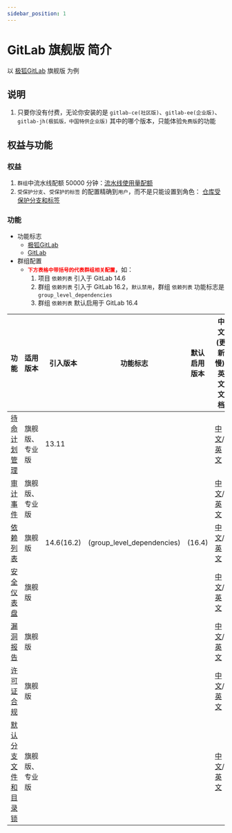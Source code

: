 ```yaml
---
sidebar_position: 1
---
```


# GitLab 旗舰版 简介

以 [极狐GitLab](https://jihulab.com) 旗舰版 为例

## 说明

1. 只要你没有付费，无论你安装的是 `gitlab-ce(社区版)`、`gitlab-ee(企业版)`、`gitlab-jh(极狐版，中国特供企业版)`
   其中的哪个版本，只能体验`免费版`的功能

## 权益与功能

### 权益

1. `群组`中流水线配额 50000 分钟：[流水线使用量配额](pipelines-quota-tab.md)
2. `受保护分支`、`受保护的标签` 的配置精确到`用户`，而不是只能设置到角色：
   [仓库受保护分支和标签](repository-protected-branches-tags.md)

### 功能

- 功能标志
    - [极狐GitLab](https://docs.gitlab.cn/jh/operations/feature_flags.html)
    - [GitLab](https://docs.gitlab.com/ee/operations/feature_flags.html)
- 群组配置
    - <strong><font color="red">`下方表格中带括号的代表群组相关配置`</font></strong>，如：
        1. 项目 `依赖列表` 引入于 GitLab 14.6
        2. 群组 `依赖列表` 引入于 GitLab 16.2，`默认禁用`，群组 `依赖列表` 功能标志是 `group_level_dependencies`
        3. 群组 `依赖列表` 默认启用于 GitLab 16.4

| 功能                              | 适用版本    | 引入版本       | 功能标志                       | 默认启用版本 | 中文(更新慢)/英文文档                                                                                                                                                                                                                                                            |
|---------------------------------|---------|------------|----------------------------|--------|-------------------------------------------------------------------------------------------------------------------------------------------------------------------------------------------------------------------------------------------------------------------------|
| [待命计划管理](oncall-schedules.md)   | 旗舰版、专业版 | 13.11      |                            |        | [中文](https://docs.gitlab.cn/jh/operations/incident_management/oncall_schedules.html)/[英文](https://docs.gitlab.com/ee/operations/incident_management/oncall_schedules.html)                                                                                              |
| [审计事件](audit-events.md)         | 旗舰版、专业版 |            |                            |        | [中文](https://docs.gitlab.cn/jh/administration/audit_events.html)/[英文](https://docs.gitlab.com/ee/administration/audit_events.html)                                                                                                                                      |
| [依赖列表](dependency-list.md)      | 旗舰版     | 14.6(16.2) | (group_level_dependencies) | (16.4) | [中文](https://docs.gitlab.cn/jh/user/application_security/dependency_list/index.html)/[英文](https://docs.gitlab.com/ee/user/application_security/dependency_list/index.html)                                                                                              |
| [安全仪表盘](security-dashboard.md)  | 旗舰版     |            |                            |        | [中文](https://docs.gitlab.cn/jh/user/application_security/security_dashboard/)/[英文](https://docs.gitlab.com/ee/user/application_security/security_dashboard/)                                                                                                            |
| [漏洞报告](vulnerability-report.md) | 旗舰版     |            |                            |        | [中文](https://docs.gitlab.cn/jh/user/application_security/vulnerability_report/)/[英文](https://docs.gitlab.com/ee/user/application_security/vulnerability_report/)                                                                                                        |
| [许可证合规](license-compliance.md)  | 旗舰版     |            |                            |        | [中文](https://docs.gitlab.cn/jh/user/compliance/license_compliance/index.html)/[英文](https://docs.gitlab.com/ee/user/compliance/license_compliance/index.html)                                                                                                            |
| [默认分支文件和目录锁](file-lock.md)      | 旗舰版、专业版 |            |                            |        | [中文](https://docs.gitlab.cn/jh/user/project/file_lock.html#%E9%BB%98%E8%AE%A4%E5%88%86%E6%94%AF%E6%96%87%E4%BB%B6%E5%92%8C%E7%9B%AE%E5%BD%95%E9%94%81-premium-all)/[英文](https://docs.gitlab.com/ee/user/project/file_lock.html#default-branch-file-and-directory-locks) |
